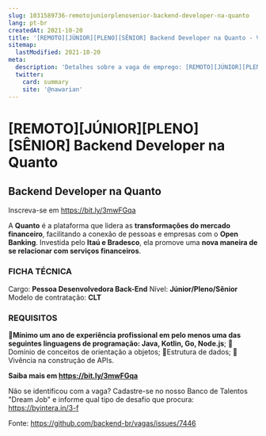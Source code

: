 ```yaml
---
slug: 1031589736-remotojuniorplenosenior-backend-developer-na-quanto
lang: pt-br
createdAt: 2021-10-20
title: '[REMOTO][JÚNIOR][PLENO][SÊNIOR] Backend Developer na Quanto - Vaga de Emprego'
sitemap:
  lastModified: 2021-10-20
meta:
  description: 'Detalhes sobre a vaga de emprego: [REMOTO][JÚNIOR][PLENO][SÊNIOR] Backend Developer na Quanto'
  twitter:
    card: summary
    site: '@nawarian'
---
```


# [REMOTO][JÚNIOR][PLENO][SÊNIOR] Backend Developer na Quanto

## **Backend Developer na Quanto**
Inscreva-se em https://bit.ly/3mwFGqa

A **Quanto** é a plataforma que lidera as **transformações do mercado financeiro**, facilitando a conexão de pessoas e empresas com o **Open Banking**. Investida pelo **Itaú e Bradesco**, ela promove uma **nova maneira de se relacionar com serviços financeiros**.

### FICHA TÉCNICA
Cargo: **Pessoa Desenvolvedora Back-End**
Nível: **Júnior/Pleno/Sênior**
Modelo de contratação: **CLT**

### REQUISITOS
📌**Mínimo um ano de experiência profissional em pelo menos uma das seguintes linguagens de programação: Java, Kotlin, Go, Node.js**;
📌Domínio de conceitos de orientação a objetos;
📌Estrutura de dados;
📌Vivência na construção de APIs.

**Saiba mais em https://bit.ly/3mwFGqa**


Não se identificou com a vaga?
Cadastre-se no nosso Banco de Talentos "Dream Job" e informe qual tipo de desafio que procura: https://byintera.in/3-f

Fonte: https://github.com/backend-br/vagas/issues/7446
